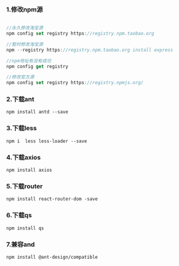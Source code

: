 ###  1.修改npm源

~~~js
	
//永久修改淘宝源
npm config set registry https://registry.npm.taobao.org

//暂时修改淘宝源
npm --registry https://registry.npm.taobao.org install express

//npm地址有没有成功
npm config get registry

//修改官方源
npm config set registry https://registry.npmjs.org/

~~~



###  2.下载ant

~~~
npm install antd --save
~~~

###  3.下载less

~~~
npm i  less less-loader --save
~~~

###  4.下载axios

~~~
npm install axios
~~~

###  5.下载router

~~~
npm install react-router-dom -save
~~~

###  6.下载qs

~~~
npm install qs
~~~

###  7.兼容and

~~~
npm install @ant-design/compatible
~~~

